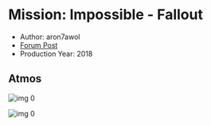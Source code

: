# Mission: Impossible - Fallout

* Author: aron7awol
* [Forum Post](https://www.avsforum.com/threads/bass-eq-for-filtered-movies.2995212/post-57075956)
* Production Year: 2018

## Atmos

![img 0](https://i.imgur.com/qsfdoiT.jpg)

![img 0](https://i.imgur.com/0IO2vnU.jpg)

